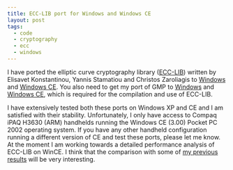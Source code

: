 ```yaml
---
title: ECC-LIB port for Windows and Windows CE
layout: post
tags:
  - code
  - cryptography
  - ecc
  - windows
---
```

I have ported the elliptic curve cryptography library
([ECC-LIB](http://www.ceid.upatras.gr/faculty/zaro/software/ecc-lib/)) written
by Elisavet Konstantinou, Yannis Stamatiou and Christos Zaroliagis to
[Windows](https://github.com/argp/ecc-lib-win32) and
[Windows CE](https://github.com/argp/ecc-lib-wince). You also need to get my port
of GMP to [Windows](https://github.com/argp/gmp-win32) and
[Windows CE](https://github.com/argp/gmp-wince), which is required for the
compilation and use of ECC-LIB.

I have extensively tested both these ports on Windows XP and CE and I am satisfied
with their stability. Unfortunately, I only have access to Compaq iPAQ H3630 (ARM)
handhelds running the Windows CE (3.00) Pocket PC 2002 operating system. If you
have any other handheld configuration running a different version of CE and test
these ports, please let me know. At the moment I am working towards a detailed
performance analysis of ECC-LIB on WinCE. I think that the comparison with some of
[my previous results](/public/crypto-nca04.pdf) will be very interesting.
